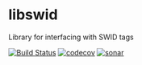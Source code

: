 # libswid
Library for interfacing with SWID tags

[![Build Status](https://travis-ci.org/matejak/libswid.svg?branch=master)](https://travis-ci.org/matejak/libswid)
[![codecov](https://codecov.io/gh/matejak/libswid/branch/master/graph/badge.svg)](https://codecov.io/gh/matejak/libswid)
[![sonar](https://sonarcloud.io/api/project_badges/measure?project=libswid&metric=alert_status)](https://sonarcloud.io/dashboard?id=libswid)
